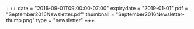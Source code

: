 +++
date = "2016-09-01T09:00:00-07:00"
expirydate = "2019-01-01"
pdf = "September2016Newsletter.pdf"
thumbnail = "September2016Newsletter-thumb.png"
type = "newsletter"
+++

